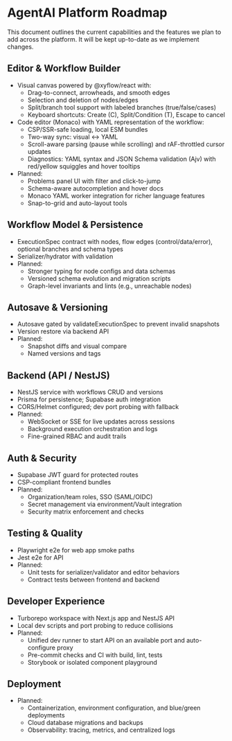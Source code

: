 # AgentAI Platform Roadmap

This document outlines the current capabilities and the features we plan to add across the platform. It will be kept up-to-date as we implement changes.

## Editor & Workflow Builder

- Visual canvas powered by @xyflow/react with:
  - Drag-to-connect, arrowheads, and smooth edges
  - Selection and deletion of nodes/edges
  - Split/branch tool support with labeled branches (true/false/cases)
  - Keyboard shortcuts: Create (C), Split/Condition (T), Escape to cancel
- Code editor (Monaco) with YAML representation of the workflow:
  - CSP/SSR-safe loading, local ESM bundles
  - Two-way sync: visual ↔ YAML
  - Scroll-aware parsing (pause while scrolling) and rAF-throttled cursor updates
  - Diagnostics: YAML syntax and JSON Schema validation (Ajv) with red/yellow squiggles and hover tooltips
- Planned:
  - Problems panel UI with filter and click-to-jump
  - Schema-aware autocompletion and hover docs
  - Monaco YAML worker integration for richer language features
  - Snap-to-grid and auto-layout tools

## Workflow Model & Persistence

- ExecutionSpec contract with nodes, flow edges (control/data/error), optional branches and schema types
- Serializer/hydrator with validation
- Planned:
  - Stronger typing for node configs and data schemas
  - Versioned schema evolution and migration scripts
  - Graph-level invariants and lints (e.g., unreachable nodes)

## Autosave & Versioning

- Autosave gated by validateExecutionSpec to prevent invalid snapshots
- Version restore via backend API
- Planned:
  - Snapshot diffs and visual compare
  - Named versions and tags

## Backend (API / NestJS)

- NestJS service with workflows CRUD and versions
- Prisma for persistence; Supabase auth integration
- CORS/Helmet configured; dev port probing with fallback
- Planned:
  - WebSocket or SSE for live updates across sessions
  - Background execution orchestration and logs
  - Fine-grained RBAC and audit trails

## Auth & Security

- Supabase JWT guard for protected routes
- CSP-compliant frontend bundles
- Planned:
  - Organization/team roles, SSO (SAML/OIDC)
  - Secret management via environment/Vault integration
  - Security matrix enforcement and checks

## Testing & Quality

- Playwright e2e for web app smoke paths
- Jest e2e for API
- Planned:
  - Unit tests for serializer/validator and editor behaviors
  - Contract tests between frontend and backend

## Developer Experience

- Turborepo workspace with Next.js app and NestJS API
- Local dev scripts and port probing to reduce collisions
- Planned:
  - Unified dev runner to start API on an available port and auto-configure proxy
  - Pre-commit checks and CI with build, lint, tests
  - Storybook or isolated component playground

## Deployment

- Planned:
  - Containerization, environment configuration, and blue/green deployments
  - Cloud database migrations and backups
  - Observability: tracing, metrics, and centralized logs
